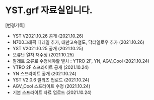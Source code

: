 # YST.grf 자료실입니다.
[변경기록]
  - YST V2021.10.26 공개 (2021.10.26)
  - N700그래픽 디테일 추가, 대만고속철도, 닥터엘로우 추가 (2021.10.26)
  - YST V2021.10.25 공개 (2021.10.25)
  - 오류난 열차 재수정 (2021.10.25)
  - 팔레트 오류로 수정해야할 열차 : YTRO 2F, YN, AGV_Cool (2021.10.24)
  - YTRO 2F 스프라이트 공개 (2021.10.24)
  - YN 스프라이트 공개 (2021.10.24)
  - YST V2.0.6 릴리즈 업로드 (2021.10.24)
  - AGV_Cool 스프라이트 수정 (2021.10.24)
  - 기본 스프라이트 자료 업로드 (2021.10.24)